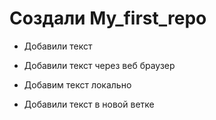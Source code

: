 ﻿# Создали My_first_repo

* Добавили текст

* Добавили текст через веб браузер

* Добавим текст локально

* Добавили текст в новой ветке